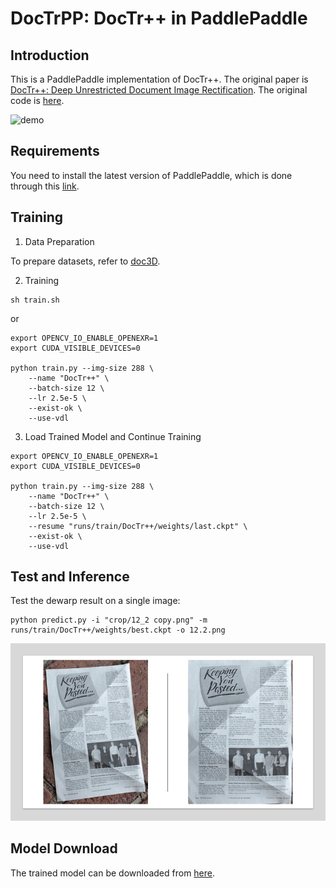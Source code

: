 # DocTrPP: DocTr++ in PaddlePaddle

## Introduction

This is a PaddlePaddle implementation of DocTr++. The original paper is [DocTr++: Deep Unrestricted Document Image Rectification](https://arxiv.org/abs/2304.08796). The original code is [here](https://github.com/fh2019ustc/DocTr-Plus).

![demo](https://github.com/GreatV/DocTrPP/assets/17264618/4e491512-bfc4-4e69-a833-fd1c6e17158c)

## Requirements

You need to install the latest version of PaddlePaddle, which is done through this [link](https://www.paddlepaddle.org.cn/).

## Training

1. Data Preparation

To prepare datasets, refer to [doc3D](https://github.com/cvlab-stonybrook/doc3D-dataset).

2. Training

```shell
sh train.sh
```

or

```shell
export OPENCV_IO_ENABLE_OPENEXR=1
export CUDA_VISIBLE_DEVICES=0

python train.py --img-size 288 \
    --name "DocTr++" \
    --batch-size 12 \
    --lr 2.5e-5 \
    --exist-ok \
    --use-vdl
```

3. Load Trained Model and Continue Training

```shell
export OPENCV_IO_ENABLE_OPENEXR=1
export CUDA_VISIBLE_DEVICES=0

python train.py --img-size 288 \
    --name "DocTr++" \
    --batch-size 12 \
    --lr 2.5e-5 \
    --resume "runs/train/DocTr++/weights/last.ckpt" \
    --exist-ok \
    --use-vdl
```

## Test and Inference

Test the dewarp result on a single image:

```shell
python predict.py -i "crop/12_2 copy.png" -m runs/train/DocTr++/weights/best.ckpt -o 12.2.png
```
![document image rectification](https://raw.githubusercontent.com/greatv/DocTrPP/main/doc/imgs/document_image_rectification.jpg)

## Model Download

The trained model can be downloaded from [here](https://github.com/GreatV/DocTrPP/releases/download/v0.0.2/best.ckpt).
